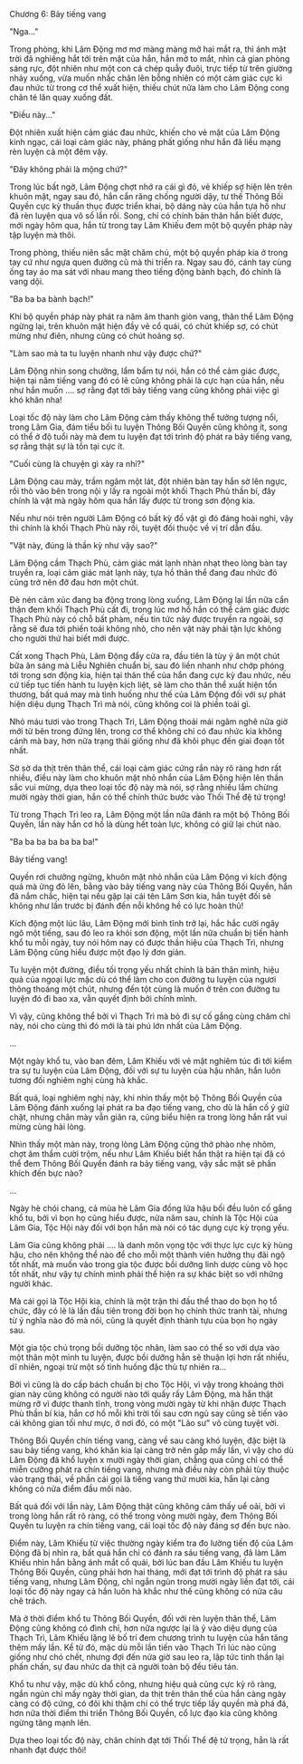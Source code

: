 




Chương 6: Bảy tiếng vang


"Nga..."

Trong phòng, khi Lâm Động mơ mơ màng màng mở hai mắt ra, thì ánh mặt trời đã nghiêng hắt tới trên mặt của hắn, hắn mở to mắt, nhìn cả gian phòng sáng rực, đột nhiên như một con cá chép quẫy đuôi, trực tiếp từ trên giường nhảy xuống, vừa muốn nhấc chân lên bỗng nhiên có một cảm giác cực kì đau nhức từ trong cơ thể xuất hiện, thiếu chút nữa làm cho Lâm Động cong chân té lăn quay xuống đất.

"Điều này..."

Đột nhiên xuất hiện cảm giác đau nhức, khiến cho vẻ mặt của Lâm Động kinh ngạc, cái loại cảm giác này, phảng phất giống như hắn đã liều mạng rèn luyện cả một đêm vậy.

"Đây không phải là mộng chứ?"

Trong lúc bất ngờ, Lâm Động chợt nhớ ra cái gì đó, vẻ khiếp sợ hiện lên trên khuôn mặt, ngay sau đó, hắn cắn răng chống người dậy, tư thế Thông Bối Quyền cực kỳ thuần thục được triển khai, bộ dáng này của hắn tựa hồ như đã rèn luyện qua vô số lần rồi. Song, chỉ có chính bản thân hắn biết được, mới ngày hôm qua, hắn từ trong tay Lâm Khiếu đem một bộ quyền pháp này tập luyện mà thôi.

Trong phòng, thiếu niên sắc mặt chăm chú, một bộ quyền pháp kia ở trong tay cứ như ngựa quen đường cũ mà thi triển ra. Ngay sau đó, cánh tay cùng ống tay áo ma sát với nhau mang theo tiếng động bành bạch, đó chính là vang dội.

"Ba ba ba bành bạch!"

Khi bộ quyền pháp này phát ra năm âm thanh giòn vang, thân thể Lâm Động ngừng lại, trên khuôn mặt hiện đầy vẻ cổ quái, có chút khiếp sợ, có chút mừng như điên, nhưng cũng có chút hoảng sợ.

"Làm sao mà ta tu luyện nhanh như vậy được chứ?"

Lâm Động nhìn song chưởng, lẩm bẩm tự nói, hắn có thể cảm giác được, hiện tại năm tiếng vang đó có lẽ cũng không phải là cực hạn của hắn, nếu như hắn muốn …. sợ rằng đạt tới bảy tiếng vang cũng không phải việc gì khó khăn nha!

Loại tốc độ này làm cho Lâm Động cảm thấy không thể tưởng tượng nổi, trong Lâm Gia, đám tiểu bối tu luyện Thông Bối Quyền cũng không ít, song có thể ở độ tuổi này mà đem tu luyện đạt tới trình độ phát ra bảy tiếng vang, sợ rằng thật sự là tồn tại cực ít.

"Cuối cùng là chuyện gì xảy ra nhỉ?"

Lâm Động cau mày, trầm ngâm một lát, đột nhiên bàn tay hắn sờ lên ngực, rồi thò vào bên trong nội y lấy ra ngoài một khối Thạch Phù thần bí, đây chính là vật mà ngày hôm qua hắn lấy được từ trong sơn động kia.

Nếu như nói trên người Lâm Động có bất kỳ đồ vật gì đó đáng hoài nghi, vậy thì chính là khối Thạch Phù này rồi, tuyệt đối thuộc về vị trí dẫn đầu.

"Vật này, đúng là thần kỳ như vậy sao?"

Lâm Động cầm Thạch Phù, cảm giác mát lạnh nhàn nhạt theo lòng bàn tay truyền ra, loại cảm giác mát lạnh này, tựa hồ thân thể đang đau nhức đó cũng trở nên đỡ đau hơn một chút.

Đè nén cảm xúc đang ba động trong lòng xuống, Lâm Động lại lần nữa cẩn thận đem khối Thạch Phù cất đi, trong lúc mơ hồ hắn có thể cảm giác được Thạch Phù này có chỗ bất phàm, nếu tin tức này được truyền ra ngoài, sợ rằng sẽ đưa tới phiền toái không nhỏ, cho nên vật này phải tận lực không cho người thứ hai biết mới được.

Cất xong Thạch Phù, Lâm Động đẩy cửa ra, đầu tiên là tùy ý ăn một chút bữa ăn sáng mà Liễu Nghiên chuẩn bị, sau đó liền nhanh như chớp phóng tới trong sơn động kia, hiện tại thân thể của hắn đang cực kỳ đau nhức, nếu cứ tiếp tục tiến hành tu luyện kịch liệt, sẽ làm cho thân thể xuất hiện tổn thương, bất quá may mà tình huống như thế của Lâm Động đối với sự phát hiện diệu dụng Thạch Trì mà nói, cũng không coi là phiền toái gì.

Nhỏ máu tươi vào trong Thạch Trì, Lâm Động thoải mái ngâm nghê nửa giờ mới từ bên trong đứng lên, trong cơ thể không chỉ có đau nhức kia không cánh mà bay, hơn nữa trạng thái giống như đã khôi phục đến giai đoạn tốt nhất.

Sờ sờ da thịt trên thân thể, cái loại cảm giác cứng rắn này rõ ràng hơn rất nhiều, điều này làm cho khuôn mặt nhỏ nhắn của Lâm Động hiện lên thần sắc vui mừng, dựa theo loại tốc độ này mà nói, sợ rằng nhiều lắm chừng mười ngày thời gian, hắn có thể chính thức bước vào Thối Thể đệ tứ trọng!

Từ trong Thạch Trì leo ra, Lâm Động một lần nữa đánh ra một bộ Thông Bối Quyền, lần này hắn cơ hồ là dùng hết toàn lực, không có giữ lại chút nào.

"Ba ba ba ba ba ba ba!"

Bảy tiếng vang!

Quyền rơi chưởng ngừng, khuôn mặt nhỏ nhắn của Lâm Động vì kích động quá mà ửng đỏ lên, bằng vào bảy tiếng vang này của Thông Bối Quyền, hắn đã nắm chắc, hiện tại nếu gặp lại cái tên Lâm Sơn kia, hắn tuyệt đối sẽ không như lần trước bị đánh đến nỗi không hề có lực hoàn thủ!

Kích động một lúc lâu, Lâm Động mới bình tĩnh trở lại, hắc hắc cười ngây ngô một tiếng, sau đó leo ra khỏi sơn động, một lần nữa chuẩn bị tiến hành khổ tu mỗi ngày, tuy nói hôm nay có được thần hiệu của Thạch Trì, nhưng Lâm Động cũng hiểu được một đạo lý đơn giản.

Tu luyện một đường, điều tối trọng yếu nhất chính là bản thân mình, hiệu quả của ngoại lực mặc dù có thể làm cho con đường tu luyện của ngươi thông thoáng một chút, nhưng đến tột cùng là muốn ở trên con đường tu luyện đó đi bao xa, vẫn quyết định bởi chính mình.

Vì vậy, cũng không thể bởi vì Thạch Trì mà bỏ đi sự cố gắng cùng chăm chỉ này, nói cho cùng thì đó mới là tài phú lớn nhất của Lâm Động.

...

Một ngày khổ tu, vào ban đêm, Lâm Khiếu với vẻ mặt nghiêm túc đi tới kiểm tra sự tu luyện của Lâm Động, đối với sự tu luyện của hậu nhân, hắn luôn tương đối nghiêm nghị cùng hà khắc.

Bất quá, loại nghiêm nghị này, khi nhìn thấy một bộ Thông Bối Quyền của Lâm Động đánh xuống lại phát ra ba đạo tiếng vang, cho dù là hắn cố ý giữ chặt, nhưng chân mày vẫn giãn ra, cũng biểu hiện ra trong lòng hắn rất vui mừng cùng hài lòng.

Nhìn thấy một màn này, trong lòng Lâm Động cũng thở phào nhẹ nhõm, chợt âm thầm cười trộm, nếu như Lâm Khiếu biết hắn thật ra hiện tại đã có thể đem Thông Bối Quyền đánh ra bảy tiếng vang, vậy sắc mặt sẽ phấn khích đến bực nào?

...

Ngày hè chói chang, cả mùa hè Lâm Gia đồng lứa hậu bối đều luôn cố gắng khổ tu, bởi vì bọn họ cũng hiểu được, nửa năm sau, chính là Tộc Hội của Lâm Gia, Tộc Hội này đối với bọn hắn mà nói có tác dụng cực kỳ trọng yếu.

Lâm Gia cũng không phải …. là danh môn vọng tộc với thực lực cực kỳ hùng hậu, cho nên không thể nào để cho mỗi một thành viên hưởng thụ đãi ngộ tốt nhất, mà muốn vào trong gia tộc được bồi dưỡng linh dược cùng võ học tốt nhất, như vậy tự chính mình phải thể hiện ra sự khác biệt so với những người khác.

Mà cái gọi là Tộc Hội kia, chính là một trận thi đấu thể thao do bọn họ tổ chức, đây có lẽ là lần đầu tiên trong đời bọn họ chính thức tranh tài, nhưng từ ý nghĩa nào đó mà nói, cũng là quyết định thành tựu của bọn họ ngày sau.

Một gia tộc chú trọng bồi dưỡng tộc nhân, làm sao có thể so với dựa vào một thân một mình tu luyện, được bồi dưỡng hẳn sẽ thuận lợi hơn rất nhiều, dĩ nhiên, ngoại trừ một số tình huống đặc thù tự nhiên ra...

Bởi vì cũng là do cấp bách chuẩn bị cho Tộc Hội, vì vậy trong khoảng thời gian này cũng không có người nào tới quấy rầy Lâm Động, mà hắn thật mừng rỡ vì được thanh tĩnh, trong vòng mười ngày từ khi nhận được Thạch Phù thần bí kia, hắn cơ hồ mỗi khi trời tối sau cơn ngủ say cũng sẽ tiến vào cái không gian tối như mực, ở nơi đó, có một "Lão sư" vô cùng tuyệt vời.

Thông Bối Quyền chín tiếng vang, càng về sau càng khó luyện, đặc biệt là sau bảy tiếng vang, khó khăn kia lại càng trở nên gấp mấy lần, vì vậy cho dù Lâm Động đã khổ luyện x mười ngày thời gian, chẳng qua cũng chỉ có thể miễn cưỡng phát ra chín tiếng vang, nhưng mà điều này còn phải tùy thuộc vào trạng thái, về phần cái gọi là tiếng vang thứ mười kia, hắn lại càng không có nửa điểm đầu mối nào.

Bất quá đối với lần này, Lâm Động thật cũng không cảm thấy uể oải, bởi vì trong lòng hắn rất rõ ràng, có thể trong vòng mười ngày, đem Thông Bối Quyền tu luyện ra chín tiếng vang, cái loại tốc độ này đáng sợ đến bực nào.

Điểm này, Lâm Khiếu từ việc thường ngày kiểm tra đo lường tiến độ của Lâm Động đã bị nhìn ra, bất quá hắn chỉ có đánh ra sáu tiếng vang, đã làm Lâm Khiếu nhìn hắn bằng ánh mắt cổ quái, bởi lúc ban đầu Lâm Khiếu tu luyện Thông Bối Quyền, cũng phải hơn hai tháng, mới đạt tới trình độ phát ra sáu tiếng vang, nhưng Lâm Động, chỉ ngắn ngủn trong mười ngày liền đạt tới, cái loại tốc độ này ngay cả hắn luôn hà khắc như thế cũng không có nửa câu chê trách.

Mà ở thời điểm khổ tu Thông Bối Quyền, đối với rèn luyện thân thể, Lâm Động cũng không có đình chỉ, hơn nữa ngược lại là ỷ vào diệu dụng của Thạch Trì, Lâm Khiếu lặng lẽ bố trí đem chương trình tu luyện của hắn tăng thêm mấy lần. Kể từ đó, mặc dù mỗi lần tiến vào Thạch Trì lúc nào cũng giống như chó chết, nhưng đợi đến nửa giờ sau leo ra, lập tức tinh thần lại phấn chấn, sự đau nhức da thịt cả người toàn bộ đều tiêu tán.

Khổ tu như vậy, mặc dù khổ công, nhưng hiệu quả cũng cực kỳ rõ ràng, ngắn ngủn chỉ mấy ngày thời gian, da thịt trên thân thể của hắn càng ngày càng có độ cứng, có đôi khi thậm chí có thể trực tiếp lấy quyền mà phá đá, hơn nữa thời điểm thi triển Thông Bối Quyền, cổ lực đạo kia cũng không ngừng tăng mạnh lên.

Dựa theo loại tốc độ này, chân chính đạt tới Thối Thể đệ tứ trọng, hẳn là rất nhanh đạt được thôi!




